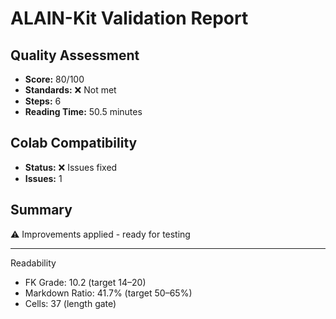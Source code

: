 # ALAIN-Kit Validation Report

## Quality Assessment
- **Score:** 80/100
- **Standards:** ❌ Not met
- **Steps:** 6
- **Reading Time:** 50.5 minutes

## Colab Compatibility
- **Status:** ❌ Issues fixed
- **Issues:** 1

## Summary
⚠️ Improvements applied - ready for testing

---
Readability
- FK Grade: 10.2 (target 14–20)
- Markdown Ratio: 41.7% (target 50–65%)
- Cells: 37 (length gate)
